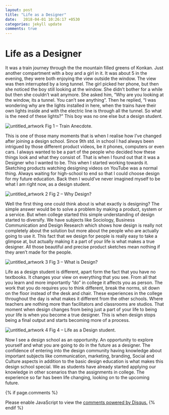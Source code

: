 ```yaml
---
layout: post
title: "Life as a Designer"
date:   2018-04-01 10:26:17 +0530
categories: jekyll update
comments: true
---
```

# Life as a Designer <br/>                                       

It was a train journey through the the mountain filled greens of Konkan. Just another compartment with a boy and a girl in it. It was about 5 in the evening, they were both enjoying the view outside the window. The view was then interrupted by a long tunnel. The girl picked her phone, but then she noticed the boy still looking at the window. She didn’t bother for a while but then she couldn’t wait anymore. She asked him, “Why are you looking at the window, its a tunnel. You can’t see anything”. Then he replied, “I was wondering why are the lights installed in here, when the trains have their own lights inside and with the electric line is through all the tunnel. So what is the need of these lights?” This boy was no one else but a design student.

![untitled_artwork](https://user-images.githubusercontent.com/36836497/38176036-aefdd2ca-3604-11e8-8267-3fdeb9b413bf.jpg)
Fig 1 – Train Anecdote.

This is one of those many moments that is when I realise how I’ve changed after joining a design school. Since 9th std. in school I had always been intrigued by those different product videos, be it phones, computers or even cars. I always wanted to be a part of the people who decided how these things look and what they consist of. That is when I found out that it was a Designer who I wanted to be. This when I started working towards it. Sketching products watching designing videos on YouTube was a normal thing. Always waiting for high-school to end so that I could choose design for my future education. Back then I would’ve never imagined myself to be what I am right now, as a design student.

![untitled_artwork 2](https://user-images.githubusercontent.com/36836497/38176041-c2a9f5ba-3604-11e8-8993-6731d923a331.jpg)
Fig 2 – Why Design?

Well the first thing one could think about is what exactly is designing? The simple answer would be to solve a problem by making a product, system or a service. But when college started this simple understanding of design started to diversify. We have subjects like Sociology, Business Communication and Design Research which shows how design is really not completely about the solution but more about the people who are actually going to use it. This fact that we design for people is really easy to take a glimpse at, but actually making it a part of your life is what makes a true designer. All those beautiful and precise product sketches mean nothing if they aren’t made for the people.

![untitled_artwork 3](https://user-images.githubusercontent.com/36836497/38176044-d96cf914-3604-11e8-888e-ca2981a51276.jpg)
Fig 3 – What is Design?

Life as a design student is different, apart form the fact that you have no textbooks. It changes your view on everything that you see. From all that you learn and more importantly “do” in college it affects you as person. The work that you do requires you to think different, break the norms, sit down on the floor instead of the desk and chair. These experiences in the college throughout the day is what makes it different from the other schools. Where teachers are nothing more than facilitators and classrooms are studios. That moment when design changes from being just a part of your life to being your life is when you become a true designer. This is when design stops being a final output and starts becoming more of a process.

![untitled_artwork 4](https://user-images.githubusercontent.com/36836497/38176047-ebc93140-3604-11e8-9524-ac0e6129da43.jpg)
Fig 4 – Life as a Design student.

Now I see a design school as an opportunity. An opportunity to explore yourself and what you are going to do in the future as a designer. The confidence of entering into the design community having knowledge about important subjects like communication, marketing, branding, Social and Culture aspects in addition to the basic design education is what makes this design school special. We as students have already started applying our knowledge in other scenarios than the assignments in college. The experience so far has been life changing, looking on to the upcoming future.






{% if page.comments %}
<div id="disqus_thread"></div>
<script>

/**
*  RECOMMENDED CONFIGURATION VARIABLES: EDIT AND UNCOMMENT THE SECTION BELOW TO INSERT DYNAMIC VALUES FROM YOUR PLATFORM OR CMS.
*  LEARN WHY DEFINING THESE VARIABLES IS IMPORTANT: https://disqus.com/admin/universalcode/#configuration-variables*/
/*
var disqus_config = function () {
this.page.url = PAGE_URL;  // Replace PAGE_URL with your page's canonical URL variable
this.page.identifier = PAGE_IDENTIFIER; // Replace PAGE_IDENTIFIER with your page's unique identifier variable
};
*/
(function() { // DON'T EDIT BELOW THIS LINE
var d = document, s = d.createElement('script');
s.src = 'https://https-zydijan-github-io.disqus.com/embed.js';
s.setAttribute('data-timestamp', +new Date());
(d.head || d.body).appendChild(s);
})();
</script>
<noscript>Please enable JavaScript to view the <a href="https://disqus.com/?ref_noscript">comments powered by Disqus.</a></noscript>                           
{% endif %}
 

[jekyll-docs]: https://jekyllrb.com/docs/home
[jekyll-gh]:   https://github.com/jekyll/jekyll
[jekyll-talk]: https://talk.jekyllrb.com/
